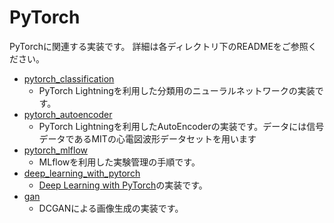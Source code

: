# PyTorch
PyTorchに関連する実装です。
詳細は各ディレクトリ下のREADMEをご参照ください。

- [pytorch_classification][pytorch_classification]
    - PyTorch Lightningを利用した分類用のニューラルネットワークの実装です。
- [pytorch_autoencoder][pytorch_autoencoder]
    - PyTorch Lightningを利用したAutoEncoderの実装です。データには信号データであるMITの心電図波形データセットを用います
- [pytorch_mlflow][pytorch_mlflow]
    - MLflowを利用した実験管理の手順です。
- [deep_learning_with_pytorch][deep_learning_with_pytorch]
  - [Deep Learning with PyTorch](https://pytorch.org/assets/deep-learning/Deep-Learning-with-PyTorch.pdf)の実装です。
- [gan][gan]
    - DCGANによる画像生成の実装です。

[pytorch_classification]:./pytorch_classification
[pytorch_autoencoder]:./pytorch_autoencoder
[pytorch_mlflow]:./pytorch_mlflow
[deep_learning_with_pytorch]:./deep_learning_with_pytorch
[gan]:./gan